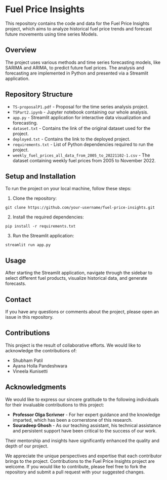 # Fuel Price Insights

This repository contains the code and data for the Fuel Price Insights project, which aims to analyze historical fuel price trends and forecast future movements using time series Models.

## Overview

The project uses various methods and time series forecasting models, like SARIMA and ARIMA, to predict future fuel prices. The analysis and forecasting are implemented in Python and presented via a Streamlit application.

## Repository Structure

- `TS-proposalP1.pdf` - Proposal for the time series analysis project.
- `TSPart2.ipynb` - Jupyter notebook containing our whole analysis.
- `app.py` - Streamlit application for interactive data visualization and forecasting.
- `dataset.txt` - Contains the link of the original dataset used for the project.
- `deployed.txt` - Contains the link to the deployed project.
- `requirements.txt` - List of Python dependencies required to run the project.
- `weekly_fuel_prices_all_data_from_2005_to_20221102-1.csv` - The dataset containing weekly fuel prices from 2005 to November 2022.

## Setup and Installation

To run the project on your local machine, follow these steps:

1. Clone the repository:

```git clone https://github.com/your-username/fuel-price-insights.git```

2. Install the required dependencies:

```pip install -r requirements.txt```

3. Run the Streamlit application:

```streamlit run app.py```


## Usage

After starting the Streamlit application, navigate through the sidebar to select different fuel products, visualize historical data, and generate forecasts.


## Contact

If you have any questions or comments about the project, please open an issue in this repository.

## Contributions

This project is the result of collaborative efforts. We would like to acknowledge the contributions of:

- Shubham Patil
- Ayana Holla Pandeshwara
- Vineela Kunisetti

## Acknowledgments

We would like to express our sincere gratitude to the following individuals for their invaluable contributions to this project:

- **Professor Olga Scrivner** - For her expert guidance and the knowledge imparted, which has been a cornerstone of this research.
- **Souradeep Ghosh** - As our teaching assistant, his technical assistance and persistent support have been critical to the success of our work.

Their mentorship and insights have significantly enhanced the quality and depth of our project.


We appreciate the unique perspectives and expertise that each contributor brings to the project. 
Contributions to the Fuel Price Insights project are welcome. If you would like to contribute, please feel free to fork the repository and submit a pull request with your suggested changes.

